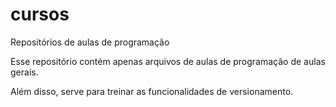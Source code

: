 # cursos
Repositórios de aulas de programação

Esse repositório contém apenas arquivos de aulas de programação de aulas gerais.

Além disso, serve para treinar as funcionalidades de versionamento.

